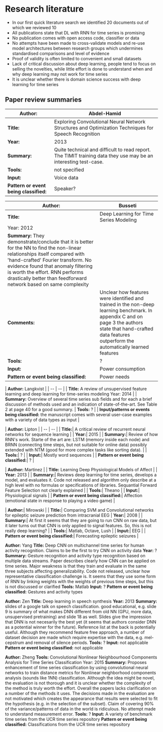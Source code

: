 # Research literature

* In our first quick literature search we identified 20 documents out of which we reviewed 10
* All publications state that DL with RNN for time series is promising
* No publication comes with open access code, classifier or data
* No attempts have been made to cross-validate models and re-use model architectures between research groups which undermines standardised comparisons and level of evidence
* Proof of validity is often limited to convenient and small datasets
* Lack of critical discussion about deep learning, people tend to focus on selling the novelties, while little effort is done to understand when and why deep learning may not work for time series
* It is unclear whether there is domain science success with deep learning for time series

## Paper review summaries

| **Author:** | Abdel-Hamid |
| -- | -- |
| **Title:** | Exploring Convolutional Neural Network Structures and Optimization Techniques for Speech Recognition |
| **Year:** | 2013 |
| **Summary:** | Quite technical and difficult to read report. The TIMIT training data they use may be an interesting test-case. |
| **Tools:** | not specified |
| **Input:** | Voice data |
| **Pattern or event being classified:** | Speaker? |


| **Author:** | Busseti |
| -- | -- |
| **Title:** | Deep Learning for Time Series Modeling |
| Year: 2012 |
| **Summary:** They demonstrate/conclude that it is better for the NN to find the non-linear relationships itself compared with 'hand-crafted' Fourier transform. No evidence found that anomaly filtering is worth the effort. RNN performs drastically better than feedforward network based on same complexity |
| **Comments:**| Unclear how features were identified and trained in the non-deep learning benchmark. In appendix C and on page 3 the authors state that hand-crafted data features outperform the automatically learned features |
| **Tools:**| ? |
| **Input:**|  Power consumption |
| **Pattern or event being classified:**| Power needs |

| **Author:** Langkvist |
| -- | -- |
| **Title:** A review of unsupervised feature learning and deep learning for time-series modeling
Year: 2014 |
| **Summary:** Overview of several time series sub fields and for each a brief discussion of methods used and an indication of state-of-the-art. See Table 2 at page 40 for a good summary.
| **Tools:** ? |
| **Input/patterns or events being classified:** the manuscript comes with several user-case examples with a variety of data types as input |

| **Author:** Lipton |
| -- | -- |
| **Title:**| A critical review of recurrent neural networks for sequence learning |
| **Year:**| 2015 |
| **Summary:**| Review of how RNN's work. Starte of the art are: LSTM (memory inside each node) and BRNN (connecting time steps, but not suitable for online data) possibly extended with NTM (good for more complex tasks like sorting data). |
| **Tools:**| ? |
| **Input:**| Mostly word sequences |
| **Pattern or event being classified:**| ? |

| **Author:** Martinez |
| **Title:** Learning Deep Physiological Models of Affect |
| **Year:** 2013 |
| **Summary:**| Reviews deep learning for time series, develops a model, and evaluates it. Code not released and algorithm only describe at a high level with no formulas or specifications of libraries. Sequantial Forward Feature Selection not clearly explained |
| **Tools:**| Theano |
| **Input:**|  Physiological signals |
| **Pattern or event being classified:**| Affection (emotional state in response to playing a video game) |

| **Author:**| Mirowski |
| **Title:**| Comparing SVM and Convolutional networks for epileptic seizure prediction from intracranial EEG
| **Year:**| 2008 |
| **Summary:**| At first it seems that they are going to run CNN on raw data, but it later turns out that CNN is only applied to signal features. So, this is not really deep learning? |
| **Tools:**| Matlab, Octave, Lush |
| **Input:**|  EEG |
| **Pattern or event being classified:**| Forecasting epileptic seizures |

**Author:** Yang
**Title:** Deep CNN on multichannel time series for human activity recognition. Claims to be the first to try CNN on activity data
**Year:** ?
**Summary:** Gesture recognition and activity type recognition based on multiple data streams. Paper describes clearly how CNN can be applied on time series. Major weakness is that they train and evaluate in the same three subjects affecting generalizability. Code not released, unclear how representative classification challenge is. It seems that they use some form of RNN by linking weights with the weights of previous time steps, but this is not discussed or clarified
**Tools:** Matlab
**Input:** ? 
**Pattern or event being classified:** Gestures and activity types

**Author:** Zen
**Title:** Deep learning in speech synthesis
**Year:** 2013
**Summary:** slides of a google talk on speech classification. good educational, e.g. slide 9 is summary of what makes DNN different from old NN (GPU, more data, unsupervised pretraining) and slide 18 as well. Slides give the impression that DNN is not necesarily the best yet (it seems that authors consider DNN as a potential winner for the future). Reference list at the back is potentially useful. Although they recommend feature free approach, a number of dataset decision are made which require expertise with the data, e.g. mel-cepstrum and removal of silence periods.
**Tools:** ?
**Input:** not applicable
**Pattern or event being classified:** not applicable

**Author:** Zheng
**Tools:** Convolutional Nonlinear Neighbourhood Components Analysis for Time Series Classification
Year: 2015
**Summary:** Proposes enhancement of time series classification by using convolutional neural networks to train distance metrics for Nonlinear neighborhood components analysis (sounds like 1NN) classification. Although the idea might be novel, the evaluation is not thorough and it is unclear whether the complexity of the method is truly worth the effort. Overall the papers lacks clarification on a number of the methods it uses. The decisions made in the evaluation are not motivated which creates the appearance that results were selected to fit the hypothesis (e.g. in the selection of the subset). Claim of covering 90% of the variance/patterns of data in the world is ridiculous. No attempt made to understand measurement error.
**Tools:** ?
**Input:** A variety of benchmark time series from the UCR time series repository
**Pattern or event being classified:** Classifications from the UCR time series repository